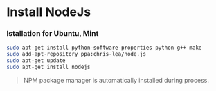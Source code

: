 # Install NodeJs

### Istallation for Ubuntu, Mint

```bash
sudo apt-get install python-software-properties python g++ make
sudo add-apt-repository ppa:chris-lea/node.js
sudo apt-get update
sudo apt-get install nodejs
```
> NPM package manager is automatically installed during process.
